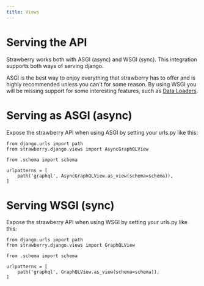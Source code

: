 ```yaml
---
title: Views
---
```


# Serving the API

Strawberry works both with ASGI (async) and WSGI (sync). This integration
supports both ways of serving django.

ASGI is the best way to enjoy everything that strawberry has to offer and
is highly recommended unless you can't for some reason. By using WSGI
you will be missing support for some interesting features, such as
[Data Loaders](https://strawberry.rocks/docs/guides/dataloaders).

# Serving as ASGI (async)

Expose the strawberry API when using ASGI by setting your urls.py like this:

```{.python title=urls.py}
from django.urls import path
from strawberry.django.views import AsyncGraphQLView

from .schema import schema

urlpatterns = [
    path('graphql', AsyncGraphQLView.as_view(schema=schema)),
]
```

# Serving WSGI (sync)

Expose the strawberry API when using WSGI by setting your urls.py like this:

```{.python title=urls.py}
from django.urls import path
from strawberry.django.views import GraphQLView

from .schema import schema

urlpatterns = [
    path('graphql', GraphQLView.as_view(schema=schema)),
]
```
